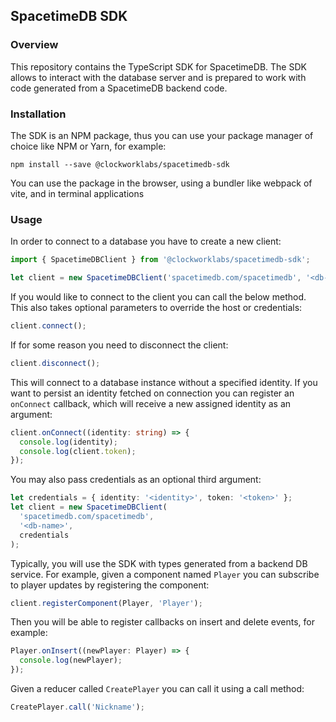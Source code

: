 ## SpacetimeDB SDK

### Overview

This repository contains the TypeScript SDK for SpacetimeDB. The SDK allows to interact with the database server and is prepared to work with code generated from a SpacetimeDB backend code.

### Installation

The SDK is an NPM package, thus you can use your package manager of choice like NPM or Yarn, for example:

```
npm install --save @clockworklabs/spacetimedb-sdk
```

You can use the package in the browser, using a bundler like webpack of vite, and in terminal applications

### Usage

In order to connect to a database you have to create a new client:

```ts
import { SpacetimeDBClient } from '@clockworklabs/spacetimedb-sdk';

let client = new SpacetimeDBClient('spacetimedb.com/spacetimedb', '<db-name>');
```

If you would like to connect to the client you can call the below method. This also takes optional parameters to override the host or credentials:

```ts
client.connect();
```

If for some reason you need to disconnect the client:

```ts
client.disconnect();
```

This will connect to a database instance without a specified identity. If you want to persist an identity fetched on connection you can register an `onConnect` callback, which will receive a new assigned identity as an argument:

```ts
client.onConnect((identity: string) => {
  console.log(identity);
  console.log(client.token);
});
```

You may also pass credentials as an optional third argument:

```ts
let credentials = { identity: '<identity>', token: '<token>' };
let client = new SpacetimeDBClient(
  'spacetimedb.com/spacetimedb',
  '<db-name>',
  credentials
);
```

Typically, you will use the SDK with types generated from a backend DB service. For example, given a component named `Player` you can subscribe to player updates by registering the component:

```ts
client.registerComponent(Player, 'Player');
```

Then you will be able to register callbacks on insert and delete events, for example:

```ts
Player.onInsert((newPlayer: Player) => {
  console.log(newPlayer);
});
```

Given a reducer called `CreatePlayer` you can call it using a call method:

```ts
CreatePlayer.call('Nickname');
```
